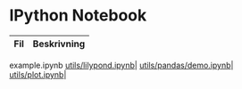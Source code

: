 # IPython Notebook

Fil|Beskrivning
---|-----------
example.ipynb
[utils/lilypond.ipynb](https://nbviewer.ipython.org/github/parkey/test/blob/master/utils/lilypond.ipynb)|
[utils/pandas/demo.ipynb](https://nbviewer.ipython.org/github/parkey/test/blob/master/utils/pandas/demo.ipynb)|
[utils/plot.ipynb](http://nbviewer.ipython.org/github/parkey/test/blob/master/utils/plot.ipynb)|
